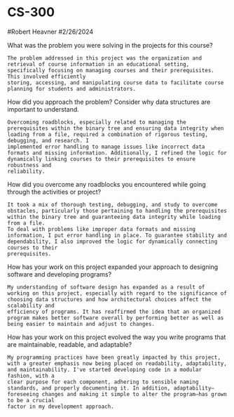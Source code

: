 # CS-300
#Robert Heavner
#2/26/2024


What was the problem you were solving in the projects for this course?

    The problem addressed in this project was the organization and retrieval of course information in an educational setting, specifically focusing on managing courses and their prerequisites. This involved efficiently 
    storing, accessing, and manipulating course data to facilitate course planning for students and administrators.


How did you approach the problem? Consider why data structures are important to understand.

    Overcoming roadblocks, especially related to managing the prerequisites within the binary tree and ensuring data integrity when loading from a file, required a combination of rigorous testing, debugging, and research. I 
    implemented error handling to manage issues like incorrect data formats and missing information. Additionally, I refined the logic for dynamically linking courses to their prerequisites to ensure robustness and 
    reliability.

How did you overcome any roadblocks you encountered while going through the activities or project?

    It took a mix of thorough testing, debugging, and study to overcome obstacles, particularly those pertaining to handling the prerequisites within the binary tree and guaranteeing data integrity while loading from a file. 
    To deal with problems like improper data formats and missing information, I put error handling in place. To guarantee stability and dependability, I also improved the logic for dynamically connecting courses to their 
    prerequisites.


How has your work on this project expanded your approach to designing software and developing programs?

    My understanding of software design has expanded as a result of working on this project, especially with regard to the significance of choosing data structures and how architectural choices affect the scalability and 
    efficiency of programs. It has reaffirmed the idea that an organized program makes better software overall by performing better as well as being easier to maintain and adjust to changes.


How has your work on this project evolved the way you write programs that are maintainable, readable, and adaptable?

    My programming practices have been greatly impacted by this project, with a greater emphasis now being placed on readability, adaptability, and maintainability. I've started developing code in a modular fashion, with a 
    clear purpose for each component, adhering to sensible naming standards, and properly documenting it. In addition, adaptability—foreseeing changes and making it simple to alter the program—has grown to be a crucial 
    factor in my development approach.
